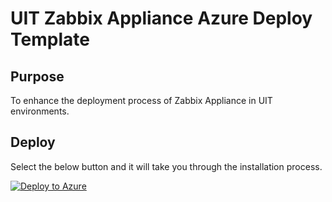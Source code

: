# UIT Zabbix Appliance Azure Deploy Template

## Purpose
To enhance the deployment process of Zabbix Appliance in UIT environments.

## Deploy 
Select the below button and it will take you through the installation process.

[![Deploy to Azure](https://aka.ms/deploytoazurebutton)](https://portal.azure.com/#create/Microsoft.Template/uri/https%3A%2F%2Fraw.githubusercontent.com%2FAzure%2Fazure-quickstart-templates%2Fmaster%2F100-marketplace-sample%2Fazuredeploy.json)